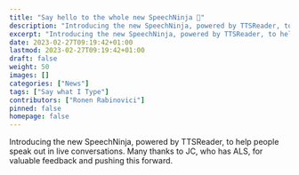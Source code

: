 ```yaml
---
title: "Say hello to the whole new SpeechNinja 👋"
description: "Introducing the new SpeechNinja, powered by TTSReader, to help people speak out in live conversations."
excerpt: "Introducing the new SpeechNinja, powered by TTSReader, to help people speak out in live conversations."
date: 2023-02-27T09:19:42+01:00
lastmod: 2023-02-27T09:19:42+01:00
draft: false
weight: 50
images: []
categories: ["News"]
tags: ["Say what I Type"]
contributors: ["Ronen Rabinovici"]
pinned: false
homepage: false
---
```


Introducing the new SpeechNinja, powered by TTSReader, to help people speak out in live conversations. Many thanks to JC, who has ALS, for valuable feedback and pushing this forward.
